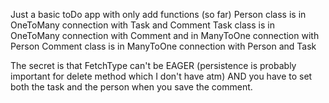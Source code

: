 Just a basic toDo app with only add functions (so far)
Person class is in OneToMany connection with Task and Comment
Task class is in OneToMany connection with Comment and in ManyToOne connection with Person
Comment class is in ManyToOne connection with Person and Task

The secret is that FetchType can't be EAGER (persistence is probably important for delete method which I don't have atm) AND you have to set both the task and the person when you save the comment.